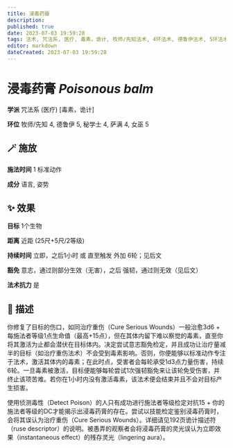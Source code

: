 ```yaml
---
title: 浸毒药膏
description: 
published: true
date: 2023-07-03 19:59:28
tags: 法术, 咒法系, 医疗, 毒素，诡计, 牧师/先知法术, 4环法术, 德鲁伊法术, 5环法术, 秘学士法术, 萨满法术, 女巫法术
editor: markdown
dateCreated: 2023-07-03 19:59:28
---
```


# **浸毒药膏** *Poisonous balm*

**学派** 咒法系 (医疗) \[毒素，诡计\] 

**环位** 牧师/先知 4, 德鲁伊 5, 秘学士 4, 萨满 4, 女巫 5

## 🪄 施放

**施法时间** 1 标准动作

**成分** 语言, 姿势

## ✨ 效果 

**目标** 1个生物 

**距离** 近距 (25尺+5尺/2等级)  

**持续时间** 立即，之后1小时 或 直至触发 外加 6轮；见后文 

**豁免** 意志，通过则部分生效（无害），之后 强韧，通过则无效（见后文）

**法术抗力** 是

## 📖 描述

你修复了目标的伤口，如同治疗重伤（Cure Serious Wounds）一般治愈3d6 + 每施法者等级1点生命值（最高+15点），但在其体内留下难以察觉的毒素，直至你将其激活为止都会潜伏在目标体内。决定尝试意志豁免检定，并且成功让治疗量减半的目标（如治疗重伤法术）不会受到毒素影响。否则，你便能够以标准动作专注于法术，激活其体内的毒素；在此时点，受害者会每轮承受1d3点力量伤害，持续6轮。一旦毒素被激活，目标便能够每轮尝试1次强韧豁免来让该轮免受伤害，并终止该项苦难。若你在1小时内没有激活毒素，该法术便会结束并且不会对目标产生损害。

使用侦测毒性（Detect Poison）的人只有成功进行施法者等级检定对抗15 + 你的施法者等级的DC才能揭示出浸毒药膏的存在。尝试以技能检定鉴别浸毒药膏时，会将其误认为治疗重伤（Cure Serious Wounds）。详细请见192页诡计描述符（ruse descriptor）的说明。被愚弄的观察者会将浸毒药膏的灵光误认为立即效果（instantaneous effect）的残存灵光（lingering aura）。
    